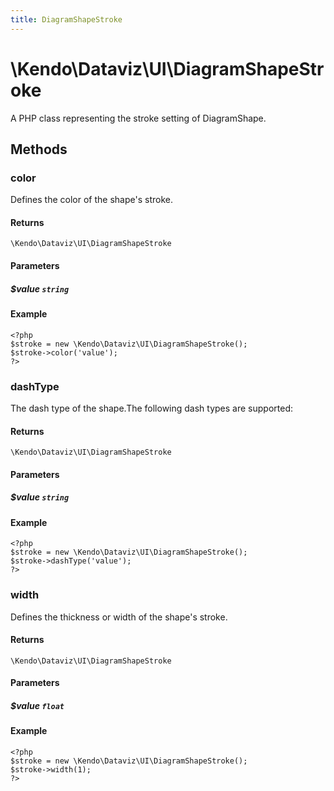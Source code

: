 ```yaml
---
title: DiagramShapeStroke
---
```


# \Kendo\Dataviz\UI\DiagramShapeStroke

A PHP class representing the stroke setting of DiagramShape.


## Methods

### color
Defines the color of the shape's stroke.

#### Returns
`\Kendo\Dataviz\UI\DiagramShapeStroke`

#### Parameters

##### $value `string`



#### Example 
    <?php
    $stroke = new \Kendo\Dataviz\UI\DiagramShapeStroke();
    $stroke->color('value');
    ?>

### dashType
The dash type of the shape.The following dash types are supported:

#### Returns
`\Kendo\Dataviz\UI\DiagramShapeStroke`

#### Parameters

##### $value `string`



#### Example 
    <?php
    $stroke = new \Kendo\Dataviz\UI\DiagramShapeStroke();
    $stroke->dashType('value');
    ?>

### width
Defines the thickness or width of the shape's stroke.

#### Returns
`\Kendo\Dataviz\UI\DiagramShapeStroke`

#### Parameters

##### $value `float`



#### Example 
    <?php
    $stroke = new \Kendo\Dataviz\UI\DiagramShapeStroke();
    $stroke->width(1);
    ?>

